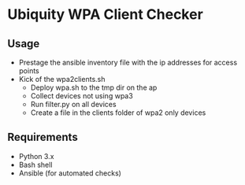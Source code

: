 # Ubiquity WPA Client Checker


## Usage
- Prestage the ansible inventory file with the ip addresses for access points
- Kick of the wpa2clients.sh
    - Deploy wpa.sh to the tmp dir on the ap
    - Collect devices not using wpa3
    - Run filter.py on all devices
    - Create a file in the clients folder of wpa2 only devices


## Requirements
- Python 3.x
- Bash shell
- Ansible (for automated checks)

